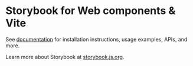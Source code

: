 # Storybook for Web components & Vite

See [documentation](https://storybook.js.org/docs/get-started/frameworks/web-components-vite?renderer=web-components&ref=readme) for installation instructions, usage examples, APIs, and more.

Learn more about Storybook at [storybook.js.org](https://storybook.js.org/?ref=readme).
